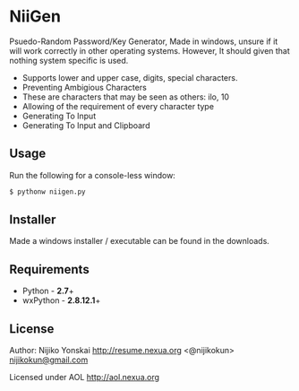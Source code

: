 NiiGen
======
Psuedo-Random Password/Key Generator, Made in windows, unsure if it will work correctly in other operating systems. 
However, It should given that nothing system specific is used.

- Supports lower and upper case, digits, special characters.
- Preventing Ambigious Characters
 - These are characters that may be seen as others: ilo, 10
- Allowing of the requirement of every character type
- Generating To Input
- Generating To Input and Clipboard

## Usage
Run the following for a console-less window:
``` bash
$ pythonw niigen.py
```

## Installer
Made a windows installer / executable can be found in the downloads.

## Requirements
- Python - **2.7**+
- wxPython - **2.8.12.1**+

## License
Author: Nijiko Yonskai <http://resume.nexua.org> <@nijikokun> <nijikokun@gmail.com>

Licensed under AOL <http://aol.nexua.org>